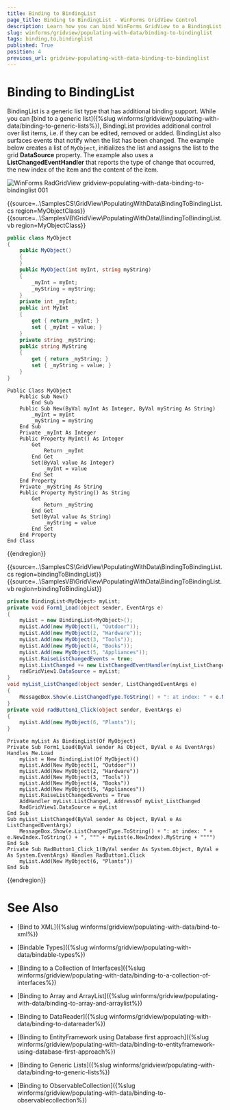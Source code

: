 ```yaml
---
title: Binding to BindingList
page_title: Binding to BindingList - WinForms GridView Control
description: Learn how you can bind WinForms GridView to a BindingList. 
slug: winforms/gridview/populating-with-data/binding-to-bindinglist
tags: binding,to,bindinglist
published: True
position: 4
previous_url: gridview-populating-with-data-binding-to-bindinglist
---
```


# Binding to BindingList

BindingList is a generic list type that has additional binding support. While you can [bind to a generic list]({%slug winforms/gridview/populating-with-data/binding-to-generic-lists%}), BindingList provides additional control over list items, i.e. if they can be edited, removed or added. BindingList also surfaces events that notify when the list has been changed. The example below creates a list of `MyObject`, initializes the list and assigns the list to the grid __DataSource__ property. The example also uses a __ListChangedEventHandler__ that reports the type of change that occurred, the new index of the item and the content of the item.

![WinForms RadGridView gridview-populating-with-data-binding-to-bindinglist 001](images/gridview-populating-with-data-binding-to-bindinglist001.png)

{{source=..\SamplesCS\GridView\PopulatingWithData\BindingToBindingList.cs region=MyObjectClass}} 
{{source=..\SamplesVB\GridView\PopulatingWithData\BindingToBindingList.vb region=MyObjectClass}} 

````C#
public class MyObject
{
    public MyObject()
    {
    }
    public MyObject(int myInt, string myString)
    {
        _myInt = myInt;
        _myString = myString;
    }
    private int _myInt;
    public int MyInt
    {
        get { return _myInt; }
        set { _myInt = value; }
    }
    private string _myString;
    public string MyString
    {
        get { return _myString; }
        set { _myString = value; }
    }
}

````
````VB.NET
Public Class MyObject
    Public Sub New()
        End Sub
    Public Sub New(ByVal myInt As Integer, ByVal myString As String)
        _myInt = myInt
        _myString = myString
    End Sub
    Private _myInt As Integer
    Public Property MyInt() As Integer
        Get
            Return _myInt
        End Get
        Set(ByVal value As Integer)
            _myInt = value
        End Set
    End Property
    Private _myString As String
    Public Property MyString() As String
        Get
            Return _myString
        End Get
        Set(ByVal value As String)
            _myString = value
        End Set
    End Property
End Class

````

{{endregion}} 

{{source=..\SamplesCS\GridView\PopulatingWithData\BindingToBindingList.cs region=bindingToBindingList}} 
{{source=..\SamplesVB\GridView\PopulatingWithData\BindingToBindingList.vb region=bindingToBindingList}} 

````C#
private BindingList<MyObject> myList;
private void Form1_Load(object sender, EventArgs e)
{
    myList = new BindingList<MyObject>();
    myList.Add(new MyObject(1, "Outdoor"));
    myList.Add(new MyObject(2, "Hardware"));
    myList.Add(new MyObject(3, "Tools"));
    myList.Add(new MyObject(4, "Books"));
    myList.Add(new MyObject(5, "Appliances"));
    myList.RaiseListChangedEvents = true;
    myList.ListChanged += new ListChangedEventHandler(myList_ListChanged);
    radGridView1.DataSource = myList;
}
void myList_ListChanged(object sender, ListChangedEventArgs e)
{
    MessageBox.Show(e.ListChangedType.ToString() + ": at index: " + e.NewIndex.ToString() + ", \"" + myList[e.NewIndex].MyString + "\"");
}
private void radButton1_Click(object sender, EventArgs e)
{
    myList.Add(new MyObject(6, "Plants"));
}

````
````VB.NET
Private myList As BindingList(Of MyObject)
Private Sub Form1_Load(ByVal sender As Object, ByVal e As EventArgs) Handles Me.Load
    myList = New BindingList(Of MyObject)()
    myList.Add(New MyObject(1, "Outdoor"))
    myList.Add(New MyObject(2, "Hardware"))
    myList.Add(New MyObject(3, "Tools"))
    myList.Add(New MyObject(4, "Books"))
    myList.Add(New MyObject(5, "Appliances"))
    myList.RaiseListChangedEvents = True
    AddHandler myList.ListChanged, AddressOf myList_ListChanged
    RadGridView1.DataSource = myList
End Sub
Sub myList_ListChanged(ByVal sender As Object, ByVal e As ListChangedEventArgs)
    MessageBox.Show(e.ListChangedType.ToString() + ": at index: " + e.NewIndex.ToString() + ", """ + myList(e.NewIndex).MyString + """")
End Sub
Private Sub RadButton1_Click_1(ByVal sender As System.Object, ByVal e As System.EventArgs) Handles RadButton1.Click
    myList.Add(New MyObject(6, "Plants"))
End Sub

````

{{endregion}} 



# See Also
* [Bind to XML]({%slug winforms/gridview/populating-with-data/bind-to-xml%})

* [Bindable Types]({%slug winforms/gridview/populating-with-data/bindable-types%})

* [Binding to a Collection of Interfaces]({%slug winforms/gridview/populating-with-data/binding-to-a-collection-of-interfaces%})

* [Binding to Array and ArrayList]({%slug winforms/gridview/populating-with-data/binding-to-array-and-arraylist%})

* [Binding to DataReader]({%slug winforms/gridview/populating-with-data/binding-to-datareader%})

* [Binding to EntityFramework using Database first approach]({%slug winforms/gridview/populating-with-data/binding-to-entityframework-using-database-first-approach%})

* [Binding to Generic Lists]({%slug winforms/gridview/populating-with-data/binding-to-generic-lists%})

* [Binding to ObservableCollection]({%slug winforms/gridview/populating-with-data/binding-to-observablecollection%})

